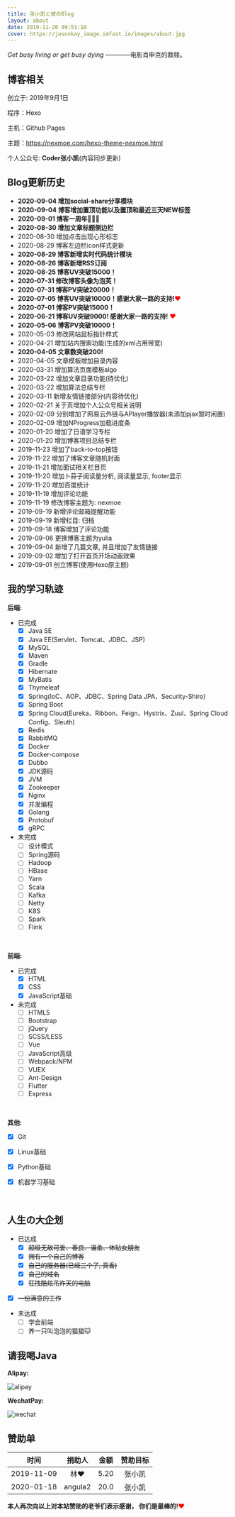```yaml
---
title: 张小凯と彼のBlog
layout: about
date: 2019-11-20 09:51:10
cover: https://jasonkay_image.imfast.io/images/about.jpg
---
```


*Get busy living or get busy dying*  ————电影肖申克的救赎。

## 博客相关

创立于: 2019年9月1日

程序：Hexo

主机：Github Pages

主题：https://nexmoe.com/hexo-theme-nexmoe.html

个人公众号: **Coder张小凯**(内容同步更新)



## Blog更新历史

*   **2020-09-04 增加social-share分享模块**
*   **2020-09-04 博客增加置顶功能以及置顶和最近三天NEW标签**
*   **2020-09-01 博客一周年🎉🎉🎉**
*   **2020-08-30 增加文章标题侧边栏**
*   2020-08-30 增加点击出现心形标志
*   2020-08-29 博客左边栏icon样式更新
*   **2020-08-29 博客新增实时代码统计模块**
*   **2020-08-26 博客新增RSS订阅**
*   **2020-08-25 博客UV突破15000！**
*   **2020-07-31 修改博客头像为泡芙！**
*   **2020-07-31 博客PV突破20000！**
*   **2020-07-05 博客UV突破10000！感谢大家一路的支持!**<font color="#FF0000">❤</font>
*   **2020-07-01 博客PV突破15000！**
*   **2020-06-21 博客UV突破9000! 感谢大家一路的支持!** <font color="#FF0000">❤</font>
*   **2020-05-06 博客PV突破10000！**
*   2020-05-03 修改网站鼠标指针样式
*   2020-04-21 增加站内搜索功能(生成的xml占用带宽)
*   **2020-04-05 文章数突破200!**
*   2020-04-05 文章模板增加目录内容
*   2020-03-31 增加算法页面模板algo
*   2020-03-22 增加文章目录功能(待优化)
*   2020-03-22 增加算法总结专栏
*   2020-03-11 新增友情链接部分(内容待优化)
*   2020-02-21 关于页增加个人公众号相关说明
*   2020-02-09 分别增加了网易云外链与APlayer播放器(未添加pjax暂时闲置)
*   2020-02-09 增加NProgress加载进度条
*   2020-01-20 增加了日语学习专栏
*   2020-01-20 增加博客项目总结专栏
*   2019-11-23 增加了back-to-top按钮
*   2019-11-22 增加了博客文章随机封面
*   2019-11-21 增加面试相关栏目页
*   2019-11-20 增加卜蒜子阅读量分析, 阅读量显示, footer显示
*   2019-11-20 增加百度统计
*   2019-11-19 增加评论功能
*   2019-11-19 修改博客主题为: nexmoe
*   2019-09-19 新增评论邮箱提醒功能
*   2019-09-19 新增栏目: 归档
*   2019-09-18 博客增加了评论功能
*   2019-09-06 更换博客主题为yulia
*   2019-09-04 新增了几篇文章, 并且增加了友情链接
*   2019-09-02 增加了打开首页开场动画效果
*   2019-09-01 创立博客(使用Hexo原主题)



## 我的学习轨迹

**后端:**

-   已完成
    -   [x] Java SE
    -   [x] Java EE(Servlet、Tomcat、JDBC、JSP)
    -   [x] MySQL
    -   [x] Maven
    -   [x] Gradle
    -   [x] Hibernate
    -   [x] MyBatis
    -   [x] Thymeleaf
    -   [x] Spring(IoC、AOP、JDBC、Spring Data JPA、Security-Shiro)
    -   [x] Spring Boot
    -   [x] Spring Cloud(Eureka、Ribbon、Feign、Hystrix、Zuul、Spring Cloud Config、Sleuth)
    -   [x] Redis
    -   [x] RabbitMQ
    -   [x] Docker
    -   [x] Docker-compose
    -   [x] Dubbo
    -   [x] JDK源码
    -   [x] JVM
    -   [x] Zookeeper
    -   [x] Nginx
    -   [x] 并发编程
    -   [x] Golang
    -   [x] Protobuf
    -   [x] gRPC
-   未完成
    -   [ ] 设计模式
    -   [ ] Spring源码
    -   [ ] Hadoop
    -   [ ] HBase
    -   [ ] Yarn
    -   [ ] Scala
    -   [ ] Kafka
    -   [ ] Netty
    -   [ ] K8S
    -   [ ] Spark
    -   [ ] Flink

<br/>

**前端:**

-   已完成
    -   [x] HTML
    -   [x] CSS
    -   [x] JavaScript基础

-   未完成
    -   [ ] HTML5
    -   [ ] Bootstrap
    -   [ ] jQuery
    -   [ ] SCSS/LESS
    -   [ ] Vue
    -   [ ] JavaScript高级
    -   [ ] Webpack/NPM
    -   [ ] VUEX
    -   [ ] Ant-Design
    -   [ ] Flutter
    -   [ ] Express

<br/>

**其他:**

-   [x] Git
-   [x] Linux基础
-   [x] Python基础
-   [x] 机器学习基础



<br/>

## 人生の大企划

-   已达成
    -   [x] ~~超级无敌可爱、善良、温柔、体贴女朋友~~
    -   [x] ~~拥有一个自己的博客~~
    -   [x] ~~自己的服务器(已经三个了, 真香)~~
    -   [x] ~~自己的域名~~
    -   [x] ~~狂拽酷炫吊炸天的电脑~~
-   [x] ~~一份满意的工作~~
    
-   未达成
    -   [ ] 学会前端
    -   [ ] 养一只叫泡泡的猫猫🐱

## 请我喝Java

**Alipay:**

![alipay](https://jasonkay_image.imfast.io/images/alipay.jpg)

**WechatPay:**

![wechat](https://jasonkay_image.imfast.io/images/wechat.jpg)



## 赞助单

|    时间    | 捐助人  | 金额 | 赞助目标 |
| :--------: | :-----: | :--: | :------: |
| 2019-11-09 |   林❤   | 5.20 |  张小凯  |
| 2020-01-18 | angula2 | 20.0 |  张小凯  |



**本人再次向以上对本站赞助的老爷们表示感谢， 你们是最棒的!**<font color="#FF0000">❤</font>



<br/>

